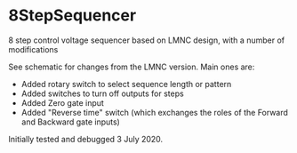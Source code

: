 # 8StepSequencer
8 step control voltage sequencer based on LMNC design, with a number of modifications

See schematic for changes from the LMNC version. Main ones are:

* Added rotary switch to select sequence length or pattern
* Added switches to turn off outputs for steps
* Added Zero gate input
* Added "Reverse time" switch (which exchanges the roles of the Forward and Backward gate inputs)

Initially tested and debugged 3 July 2020.
